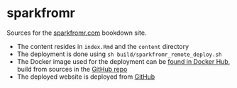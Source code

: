 # sparkfromr

Sources for the [sparkfromr.com](https://sparkfromr.com) bookdown site. 

- The content resides in `index.Rmd` and the `content` directory
- The deployment is done using `sh build/sparkfromr_remote_deploy.sh`
- The Docker image used for the deployment can be [found in Docker Hub](https://hub.docker.com/repository/docker/jozefhajnala/sparkfromr), build from sources in the [GitHub repo](https://github.com/jozefhajnala/sparkfromr_docker)
- The deployed website is deployed from [GitHub](https://github.com/jozefhajnala/sparkfromr_deployed)